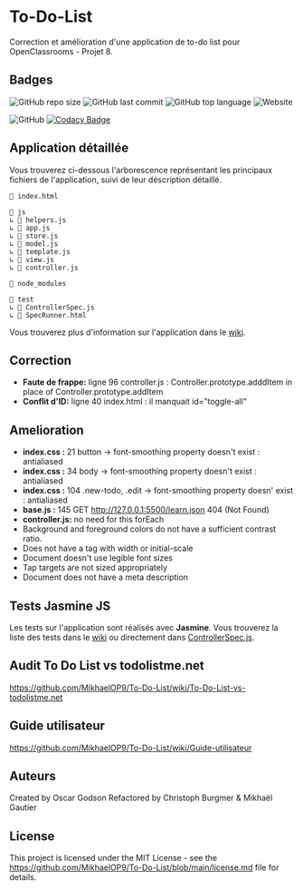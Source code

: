 # To-Do-List
Correction et amélioration d'une application de to-do list pour OpenClassrooms - Projet 8.

## Badges
![GitHub repo size](https://img.shields.io/github/repo-size/MikhaelOP9/To-Do-List)
![GitHub last commit](https://img.shields.io/github/last-commit/MikhaelOP9/To-Do-List)
![GitHub top language](https://img.shields.io/github/languages/top/MikhaelOP9/To-Do-List)
![Website](https://img.shields.io/website?url=https%3A%2F%2Fag-dev.fr%2Fopenclassrooms%2Ftodolist%2F)

![GitHub](https://img.shields.io/github/license/MikhaelOP9/To-Do-List)
[![Codacy Badge](https://api.codacy.com/project/badge/Grade/97f077c5858a4ca99ce973e1868966c9)](https://www.codacy.com/manual/MikhaelOP9/To-Do-List?utm_source=github.com&amp;utm_medium=referral&amp;utm_content=MikhaelOP9/To-Do-List&amp;utm_campaign=Badge_Grade)

## Application détaillée
Vous trouverez ci-dessous l'arborescence représentant les principaux fichiers de l'application,
suivi de leur déscription détaillé.

```
📄 index.html

📁 js
↳ 📄 helpers.js
↳ 📄 app.js
↳ 📄 store.js
↳ 📄 model.js
↳ 📄 template.js
↳ 📄 view.js
↳ 📄 controller.js

📁 node_modules

📁 test
↳ 📄 ControllerSpec.js
↳ 📄 SpecRunner.html
```
Vous trouverez plus d'information sur l'application dans le [wiki](https://github.com/MikhaelOP9/To-Do-List/wiki/To-Do-List-d%C3%A9taill%C3%A9).

## Correction
- **Faute de frappe:** ligne 96 controller.js : Controller.prototype.adddItem in place of Controller.prototype.addItem
- **Conflit d'ID:** ligne 40 index.html : il manquait id="toggle-all"

## Amelioration
- **index.css :** 21	button -> font-smoothing property doesn't exist :  antialiased
- **index.css :** 34	body -> font-smoothing property doesn't exist  :  antialiased
- **index.css :** 104	.new-todo, .edit -> font-smoothing property doesn' exist  :  antialiased
- **base.js :** 145 GET http://127.0.0.1:5500/learn.json 404 (Not Found)
- **controller.js:** no need for this forEach
- Background and foreground colors do not have a sufficient contrast ratio.
- Does not have a <meta name="viewport"> tag with width or initial-scale
- Document doesn't use legible font sizes
- Tap targets are not sized appropriately
- Document does not have a meta description


##  Tests Jasmine JS
Les tests sur l'application sont réalisés avec **Jasmine**. Vous trouverez la liste des tests dans le [wiki](https://github.com/MikhaelOP9/To-Do-List/wiki/Test-Jasmine) ou directement dans [ControllerSpec.js](test/ControllerSpec.js).

## Audit To Do List vs todolistme.net
https://github.com/MikhaelOP9/To-Do-List/wiki/To-Do-List-vs-todolistme.net

## Guide utilisateur
https://github.com/MikhaelOP9/To-Do-List/wiki/Guide-utilisateur

## Auteurs
Created by Oscar Godson
Refactored by Christoph Burgmer & Mikhaël Gautier

## License
This project is licensed under the MIT License - see the https://github.com/MikhaelOP9/To-Do-List/blob/main/license.md file for details.
